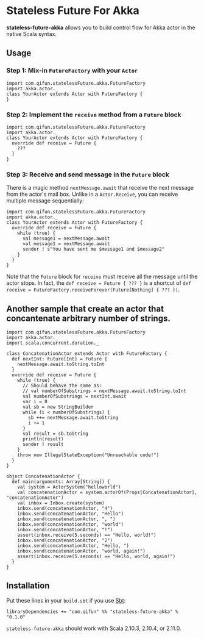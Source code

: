 Stateless Future For Akka
=========================

**stateless-future-akka** allows you to build control flow for Akka actor in the native Scala syntax.

## Usage

### Step 1: Mix-in `FutureFactory` with your `Actor`

    import com.qifun.statelessFuture.akka.FutureFactory
    import akka.actor._
    class YourActor extends Actor with FutureFactory {
    }

### Step 2: Implement the `receive` method from a `Future` block

    import com.qifun.statelessFuture.akka.FutureFactory
    import akka.actor._
    class YourActor extends Actor with FutureFactory {
      override def receive = Future {
      	???
      }
    }

### Step 3: Receive and send message in the `Future` block

There is a magic method `nextMessage.await` that receive the next message from the actor's mail box. Unlike in a `Actor.Receive`, you can receive multiple message sequentially:

    import com.qifun.statelessFuture.akka.FutureFactory
    import akka.actor._
    class YourActor extends Actor with FutureFactory {
      override def receive = Future {
        while (true) {
          val message1 = nextMessage.await
          val message1 = nextMessage.await
          sender ! s"You have sent me $message1 and $message2"
        }
      }
    }

Note that the `Future` block for `receive` must receive all the message until the actor stops. In fact, the `def receive = Future { ??? }` is a shortcut of `def receive = FutureFactory.receiveForever(Future[Nothing] { ??? })`.

## Another sample that create an actor that concantenate arbitrary number of strings.

    import com.qifun.statelessFuture.akka.FutureFactory
    import akka.actor._
    import scala.concurrent.duration._
    
    class ConcatenationActor extends Actor with FutureFactory {
      def nextInt: Future[Int] = Future {
        nextMessage.await.toString.toInt
      }
      override def receive = Future {
        while (true) {
          // Should behave the same as:
          // val numberOfSubstrings = nextMessage.await.toString.toInt
          val numberOfSubstrings = nextInt.await
          var i = 0
          val sb = new StringBuilder
          while (i < numberOfSubstrings) {
            sb ++= nextMessage.await.toString
            i += 1
          }
          val result = sb.toString
          println(result)
          sender ! result
        }
        throw new IllegalStateException("Unreachable code!")
      }
    }
    
    object ConcatenationActor {
      def main(arguments: Array[String]) {
        val system = ActorSystem("helloworld")
        val concatenationActor = system.actorOf(Props[ConcatenationActor], "concatenationActor")
        val inbox = Inbox.create(system)
        inbox.send(concatenationActor, "4")
        inbox.send(concatenationActor, "Hello")
        inbox.send(concatenationActor, ", ")
        inbox.send(concatenationActor, "world")
        inbox.send(concatenationActor, "!")
        assert(inbox.receive(5.seconds) == "Hello, world!")
        inbox.send(concatenationActor, "2")
        inbox.send(concatenationActor, "Hello, ")
        inbox.send(concatenationActor, "world, again!")
        assert(inbox.receive(5.seconds) == "Hello, world, again!")
      }
    }

## Installation

Put these lines in your `build.sbt` if you use [Sbt](http://www.scala-sbt.org/):

    libraryDependencies += "com.qifun" %% "stateless-future-akka" % "0.1.0"

`stateless-future-akka` should work with Scala 2.10.3, 2.10.4, or 2.11.0.
